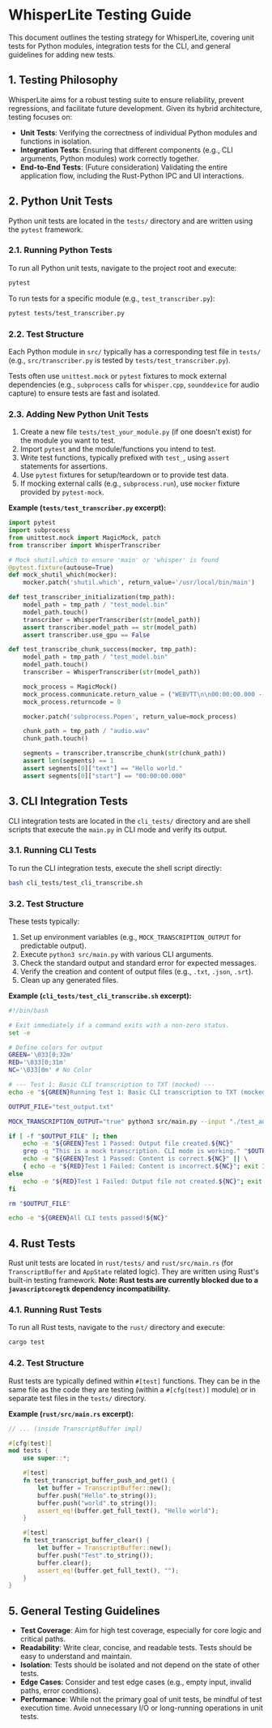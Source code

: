# WhisperLite Testing Guide

This document outlines the testing strategy for WhisperLite, covering unit tests for Python modules, integration tests for the CLI, and general guidelines for adding new tests.

## 1. Testing Philosophy

WhisperLite aims for a robust testing suite to ensure reliability, prevent regressions, and facilitate future development. Given its hybrid architecture, testing focuses on:
-   **Unit Tests**: Verifying the correctness of individual Python modules and functions in isolation.
-   **Integration Tests**: Ensuring that different components (e.g., CLI arguments, Python modules) work correctly together.
-   **End-to-End Tests**: (Future consideration) Validating the entire application flow, including the Rust-Python IPC and UI interactions.

## 2. Python Unit Tests

Python unit tests are located in the `tests/` directory and are written using the `pytest` framework.

### 2.1. Running Python Tests

To run all Python unit tests, navigate to the project root and execute:

```bash
pytest
```

To run tests for a specific module (e.g., `test_transcriber.py`):

```bash
pytest tests/test_transcriber.py
```

### 2.2. Test Structure

Each Python module in `src/` typically has a corresponding test file in `tests/` (e.g., `src/transcriber.py` is tested by `tests/test_transcriber.py`).

Tests often use `unittest.mock` or `pytest` fixtures to mock external dependencies (e.g., `subprocess` calls for `whisper.cpp`, `sounddevice` for audio capture) to ensure tests are fast and isolated.

### 2.3. Adding New Python Unit Tests

1.  Create a new file `tests/test_your_module.py` (if one doesn't exist) for the module you want to test.
2.  Import `pytest` and the module/functions you intend to test.
3.  Write test functions, typically prefixed with `test_`, using `assert` statements for assertions.
4.  Use `pytest` fixtures for setup/teardown or to provide test data.
5.  If mocking external calls (e.g., `subprocess.run`), use `mocker` fixture provided by `pytest-mock`.

**Example (`tests/test_transcriber.py` excerpt):**

```python
import pytest
import subprocess
from unittest.mock import MagicMock, patch
from transcriber import WhisperTranscriber

# Mock shutil.which to ensure 'main' or 'whisper' is found
@pytest.fixture(autouse=True)
def mock_shutil_which(mocker):
    mocker.patch('shutil.which', return_value='/usr/local/bin/main')

def test_transcriber_initialization(tmp_path):
    model_path = tmp_path / "test_model.bin"
    model_path.touch()
    transcriber = WhisperTranscriber(str(model_path))
    assert transcriber.model_path == str(model_path)
    assert transcriber.use_gpu == False

def test_transcribe_chunk_success(mocker, tmp_path):
    model_path = tmp_path / "test_model.bin"
    model_path.touch()
    transcriber = WhisperTranscriber(str(model_path))

    mock_process = MagicMock()
    mock_process.communicate.return_value = ("WEBVTT\n\n00:00:00.000 --> 00:00:03.000\nHello world.\n", "")
    mock_process.returncode = 0

    mocker.patch('subprocess.Popen', return_value=mock_process)

    chunk_path = tmp_path / "audio.wav"
    chunk_path.touch()

    segments = transcriber.transcribe_chunk(str(chunk_path))
    assert len(segments) == 1
    assert segments[0]["text"] == "Hello world."
    assert segments[0]["start"] == "00:00:00.000"
```

## 3. CLI Integration Tests

CLI integration tests are located in the `cli_tests/` directory and are shell scripts that execute the `main.py` in CLI mode and verify its output.

### 3.1. Running CLI Tests

To run the CLI integration tests, execute the shell script directly:

```bash
bash cli_tests/test_cli_transcribe.sh
```

### 3.2. Test Structure

These tests typically:
1.  Set up environment variables (e.g., `MOCK_TRANSCRIPTION_OUTPUT` for predictable output).
2.  Execute `python3 src/main.py` with various CLI arguments.
3.  Check the standard output and standard error for expected messages.
4.  Verify the creation and content of output files (e.g., `.txt`, `.json`, `.srt`).
5.  Clean up any generated files.

**Example (`cli_tests/test_cli_transcribe.sh` excerpt):**

```bash
#!/bin/bash

# Exit immediately if a command exits with a non-zero status.
set -e

# Define colors for output
GREEN='\033[0;32m'
RED='\033[0;31m'
NC='\033[0m' # No Color

# --- Test 1: Basic CLI transcription to TXT (mocked) ---
echo -e "${GREEN}Running Test 1: Basic CLI transcription to TXT (mocked)${NC}"

OUTPUT_FILE="test_output.txt"

MOCK_TRANSCRIPTION_OUTPUT="true" python3 src/main.py --input "./test_audio.wav" --output "$OUTPUT_FILE" --format "txt"

if [ -f "$OUTPUT_FILE" ]; then
    echo -e "${GREEN}Test 1 Passed: Output file created.${NC}"
    grep -q "This is a mock transcription. CLI mode is working." "$OUTPUT_FILE" && \
    echo -e "${GREEN}Test 1 Passed: Content is correct.${NC}" || \
    { echo -e "${RED}Test 1 Failed: Content is incorrect.${NC}"; exit 1; }
else
    echo -e "${RED}Test 1 Failed: Output file not created.${NC}"; exit 1;
fi

rm "$OUTPUT_FILE"

echo -e "${GREEN}All CLI tests passed!${NC}"
```

## 4. Rust Tests

Rust unit tests are located in `rust/tests/` and `rust/src/main.rs` (for `TranscriptBuffer` and `AppState` related logic). They are written using Rust's built-in testing framework. **Note: Rust tests are currently blocked due to a `javascriptcoregtk` dependency incompatibility.**

### 4.1. Running Rust Tests

To run all Rust tests, navigate to the `rust/` directory and execute:

```bash
cargo test
```

### 4.2. Test Structure

Rust tests are typically defined within `#[test]` functions. They can be in the same file as the code they are testing (within a `#[cfg(test)]` module) or in separate test files in the `tests/` directory.

**Example (`rust/src/main.rs` excerpt):**

```rust
// ... (inside TranscriptBuffer impl)

#[cfg(test)]
mod tests {
    use super::*;

    #[test]
    fn test_transcript_buffer_push_and_get() {
        let buffer = TranscriptBuffer::new();
        buffer.push("Hello".to_string());
        buffer.push("world".to_string());
        assert_eq!(buffer.get_full_text(), "Hello world");
    }

    #[test]
    fn test_transcript_buffer_clear() {
        let buffer = TranscriptBuffer::new();
        buffer.push("Test".to_string());
        buffer.clear();
        assert_eq!(buffer.get_full_text(), "");
    }
}
```

## 5. General Testing Guidelines

-   **Test Coverage**: Aim for high test coverage, especially for core logic and critical paths.
-   **Readability**: Write clear, concise, and readable tests. Tests should be easy to understand and maintain.
-   **Isolation**: Tests should be isolated and not depend on the state of other tests.
-   **Edge Cases**: Consider and test edge cases (e.g., empty input, invalid paths, error conditions).
-   **Performance**: While not the primary goal of unit tests, be mindful of test execution time. Avoid unnecessary I/O or long-running operations in unit tests.